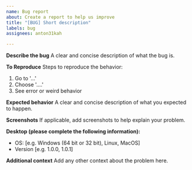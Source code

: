 ```yaml
---
name: Bug report
about: Create a report to help us improve
title: "[BUG] Short description"
labels: bug
assignees: anton31kah

---
```


**Describe the bug**
A clear and concise description of what the bug is.

**To Reproduce**
Steps to reproduce the behavior:
1. Go to '...'
2. Choose '....'
3. See error or weird behavior

**Expected behavior**
A clear and concise description of what you expected to happen.

**Screenshots**
If applicable, add screenshots to help explain your problem.

**Desktop (please complete the following information):**
 - OS: [e.g. Windows (64 bit or 32 bit), Linux, MacOS]
 - Version [e.g. 1.0.0, 1.0.1]

**Additional context**
Add any other context about the problem here.
